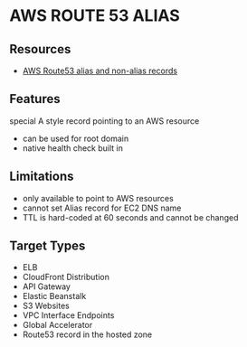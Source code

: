 # AWS ROUTE 53 ALIAS

## Resources

- [AWS Route53 alias and non-alias records](https://docs.aws.amazon.com/Route53/latest/DeveloperGuide/resource-record-sets-choosing-alias-non-alias.html)

## Features
special A style record pointing to an AWS resource
- can be used for root domain
- native health check built in

## Limitations

- only available to point to AWS resources
- cannot set Alias record for EC2 DNS name
- TTL is hard-coded at 60 seconds and cannot be changed

## Target Types

- ELB
- CloudFront Distribution
- API Gateway
- Elastic Beanstalk
- S3 Websites
- VPC Interface Endpoints
- Global Accelerator
- Route53 record in the hosted zone
